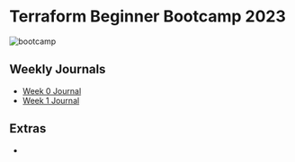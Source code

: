 # Terraform Beginner Bootcamp 2023
![bootcamp](https://github.com/Dvation/terraform-beginner-bootcamp-2023/assets/9741231/cc8d2a2d-9677-4bf3-b52a-5d4752cde8d4)

## Weekly Journals
- [Week 0 Journal](journal/week0.md)
- [Week 1 Journal](journal/week1.md)

## Extras
- 
